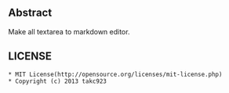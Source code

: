 ## Abstract
Make all textarea to markdown editor.

## LICENSE
    * MIT License(http://opensource.org/licenses/mit-license.php)
    * Copyright (c) 2013 takc923

